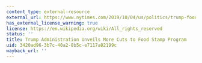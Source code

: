 ```yaml
---
content_type: external-resource
external_url: https://www.nytimes.com/2019/10/04/us/politics/trump-food-stamp-cuts.html
has_external_license_warning: true
license: https://en.wikipedia.org/wiki/All_rights_reserved
status: ''
title: Trump Administration Unveils More Cuts to Food Stamp Program
uid: 3420ad96-3b7c-40a2-8b5c-e7117a82199c
wayback_url: ''
---
```

